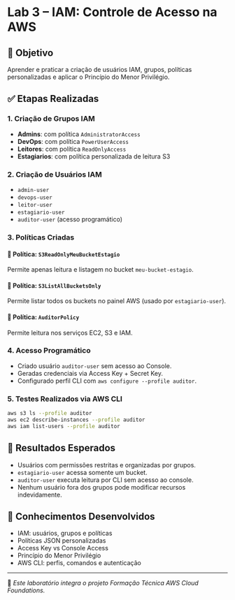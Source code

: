 
# Lab 3 – IAM: Controle de Acesso na AWS

## 🎯 Objetivo
Aprender e praticar a criação de usuários IAM, grupos, políticas personalizadas e aplicar o Princípio do Menor Privilégio.

## ✅ Etapas Realizadas

### 1. Criação de Grupos IAM
- **Admins**: com política `AdministratorAccess`
- **DevOps**: com política `PowerUserAccess`
- **Leitores**: com política `ReadOnlyAccess`
- **Estagiarios**: com política personalizada de leitura S3

### 2. Criação de Usuários IAM
- `admin-user`
- `devops-user`
- `leitor-user`
- `estagiario-user`
- `auditor-user` (acesso programático)

### 3. Políticas Criadas
#### 🔸 Política: `S3ReadOnlyMeuBucketEstagio`
Permite apenas leitura e listagem no bucket `meu-bucket-estagio`.

#### 🔸 Política: `S3ListAllBucketsOnly`
Permite listar todos os buckets no painel AWS (usado por `estagiario-user`).

#### 🔸 Política: `AuditorPolicy`
Permite leitura nos serviços EC2, S3 e IAM.

### 4. Acesso Programático
- Criado usuário `auditor-user` sem acesso ao Console.
- Geradas credenciais via Access Key + Secret Key.
- Configurado perfil CLI com `aws configure --profile auditor`.

### 5. Testes Realizados via AWS CLI
```bash
aws s3 ls --profile auditor
aws ec2 describe-instances --profile auditor
aws iam list-users --profile auditor
```

## 🧪 Resultados Esperados
- Usuários com permissões restritas e organizadas por grupos.
- `estagiario-user` acessa somente um bucket.
- `auditor-user` executa leitura por CLI sem acesso ao console.
- Nenhum usuário fora dos grupos pode modificar recursos indevidamente.

## 🧱 Conhecimentos Desenvolvidos
- IAM: usuários, grupos e políticas
- Políticas JSON personalizadas
- Access Key vs Console Access
- Princípio do Menor Privilégio
- AWS CLI: perfis, comandos e autenticação

---

📁 *Este laboratório integra o projeto Formação Técnica AWS Cloud Foundations.*
